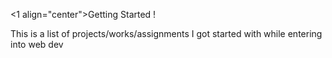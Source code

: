 <1 align="center">Getting Started !</h1>

This is a list of projects/works/assignments I got started with while entering into web dev